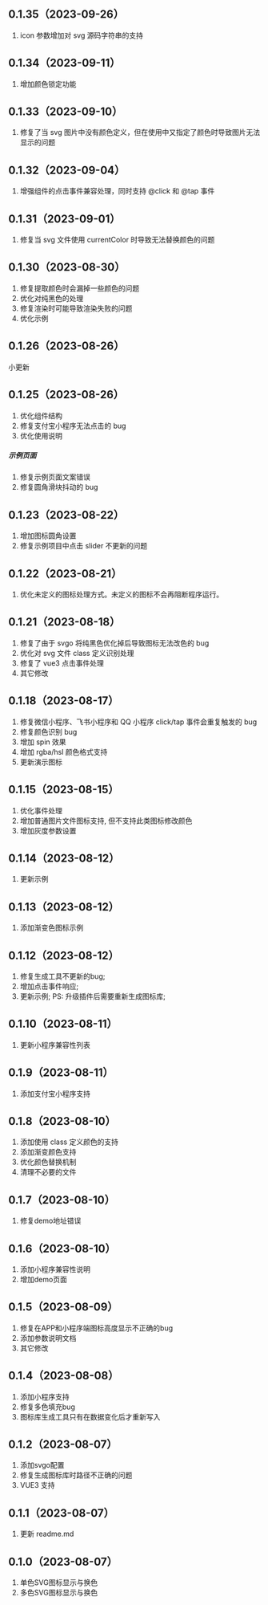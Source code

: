 ## 0.1.35（2023-09-26）
1. icon 参数增加对 svg 源码字符串的支持
## 0.1.34（2023-09-11）
1. 增加颜色锁定功能
## 0.1.33（2023-09-10）
1. 修复了当 svg 图片中没有颜色定义，但在使用中又指定了颜色时导致图片无法显示的问题
## 0.1.32（2023-09-04）
1.  增强组件的点击事件兼容处理，同时支持 @click 和 @tap 事件
## 0.1.31（2023-09-01）
1. 修复当 svg 文件使用 currentColor 时导致无法替换颜色的问题
## 0.1.30（2023-08-30）
1. 修复提取颜色时会漏掉一些颜色的问题
2. 优化对纯黑色的处理
3. 修复渲染时可能导致渲染失败的问题
4. 优化示例
## 0.1.26（2023-08-26）
小更新
## 0.1.25（2023-08-26）
1. 优化组件结构
2. 修复支付宝小程序无法点击的 bug
3. 优化使用说明

##### 示例页面

1. 修复示例页面文案错误
2. 修复圆角滑块抖动的 bug
## 0.1.23（2023-08-22）
1. 增加图标圆角设置
2. 修复示例项目中点击 slider 不更新的问题

## 0.1.22（2023-08-21）

1. 优化未定义的图标处理方式。未定义的图标不会再阻断程序运行。

## 0.1.21（2023-08-18）

1. 修复了由于 svgo 将纯黑色优化掉后导致图标无法改色的 bug
2. 优化对 svg 文件 class 定义识别处理
3. 修复了 vue3 点击事件处理
4. 其它修改

## 0.1.18（2023-08-17）

1. 修复微信小程序、飞书小程序和 QQ 小程序 click/tap 事件会重复触发的 bug
2. 修复颜色识别 bug
3. 增加 spin 效果
4. 增加 rgba/hsl 颜色格式支持
5. 更新演示图标

## 0.1.15（2023-08-15）

1. 优化事件处理
2. 增加普通图片文件图标支持, 但不支持此类图标修改颜色
3. 增加灰度参数设置

## 0.1.14（2023-08-12）

1. 更新示例

## 0.1.13（2023-08-12）

1. 添加渐变色图标示例

## 0.1.12（2023-08-12）

1. 修复生成工具不更新的bug;
2. 增加点击事件响应;
3. 更新示例;
PS: 升级插件后需要重新生成图标库;

## 0.1.10（2023-08-11）

1. 更新小程序兼容性列表

## 0.1.9（2023-08-11）

1. 添加支付宝小程序支持

## 0.1.8（2023-08-10）

1. 添加使用 class 定义颜色的支持
2. 添加渐变颜色支持
3. 优化颜色替换机制
4. 清理不必要的文件

## 0.1.7（2023-08-10）

1. 修复demo地址错误

## 0.1.6（2023-08-10）

1. 添加小程序兼容性说明
2. 增加demo页面

## 0.1.5（2023-08-09）

1. 修复在APP和小程序端图标高度显示不正确的bug
2. 添加参数说明文档
3. 其它修改

## 0.1.4（2023-08-08）

1. 添加小程序支持
2. 修复多色填充bug
3. 图标库生成工具只有在数据变化后才重新写入

## 0.1.2（2023-08-07）

1. 添加svgo配置
2. 修复生成图标库时路径不正确的问题
3. VUE3 支持

## 0.1.1（2023-08-07）

1. 更新 readme.md

## 0.1.0（2023-08-07）

1. 单色SVG图标显示与换色
2. 多色SVG图标显示与换色
